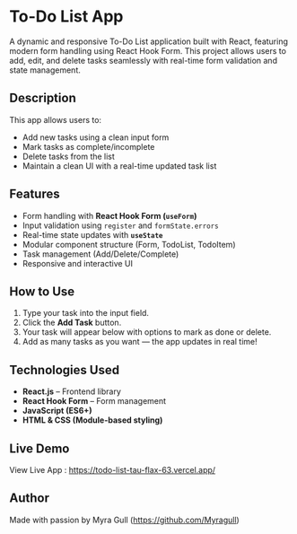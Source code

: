 # To-Do List App

A dynamic and responsive To-Do List application built with React, featuring modern form handling using React Hook Form. This project allows users to add, edit, and delete tasks seamlessly with real-time form validation and state management.

## Description

This app allows users to:

- Add new tasks using a clean input form
- Mark tasks as complete/incomplete
- Delete tasks from the list
- Maintain a clean UI with a real-time updated task list

## Features

- Form handling with **React Hook Form (`useForm`)**
- Input validation using `register` and `formState.errors`
- Real-time state updates with **`useState`**
- Modular component structure (Form, TodoList, TodoItem)
- Task management (Add/Delete/Complete)
- Responsive and interactive UI

## How to Use

1. Type your task into the input field.
2. Click the **Add Task** button.
3. Your task will appear below with options to mark as done or delete.
4. Add as many tasks as you want — the app updates in real time!

## Technologies Used

- **React.js** – Frontend library
- **React Hook Form** – Form management
- **JavaScript (ES6+)**
- **HTML & CSS (Module-based styling)**

## Live Demo

View Live App : https://todo-list-tau-flax-63.vercel.app/

## Author

Made with passion by Myra Gull (https://github.com/Myragull)


